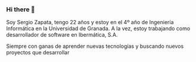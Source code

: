 ### Hi there 👋
Soy Sergio Zapata, tengo 22 años y estoy en el 4º año de Ingeniería Informática en la Universidad de Granada. A la vez, estoy trabajando como desarrollador de software en Ibermática, S.A. 

Siempre con ganas de aprender nuevas tecnologías y buscando nuevos proyectos que desarrollar
<!--
**sergiozap13/sergiozap13** is a ✨ _special_ ✨ repository because its `README.md` (this file) appears on your GitHub profile.

Here are some ideas to get you started:

- 🔭 I’m currently working on ...
- 🌱 I’m currently learning ...
- 👯 I’m looking to collaborate on ...
- 🤔 I’m looking for help with ...
- 💬 Ask me about ...
- 📫 How to reach me: ...
- 😄 Pronouns: ...
- ⚡ Fun fact: ...
-->
